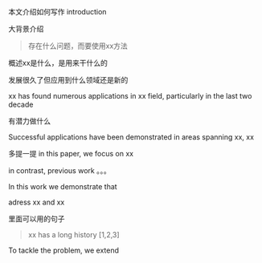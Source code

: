 本文介绍如何写作 introduction





大背景介绍

> 存在什么问题，而要使用xx方法



概述xx是什么，是用来干什么的



发展很久了但应用到什么领域还是新的

xx has found numerous applications in xx field, particularly in the last two decade

有潜力做什么



Successful applications have been demonstrated in areas spanning xx, xx



多提一提 in this paper, we focus on xx

in contrast, previous work 。。。



In this work we demonstrate that





adress xx and xx



里面可以用的句子

> xx has a long history [1,2,3]
>
> 





To tackle the problem, we extend